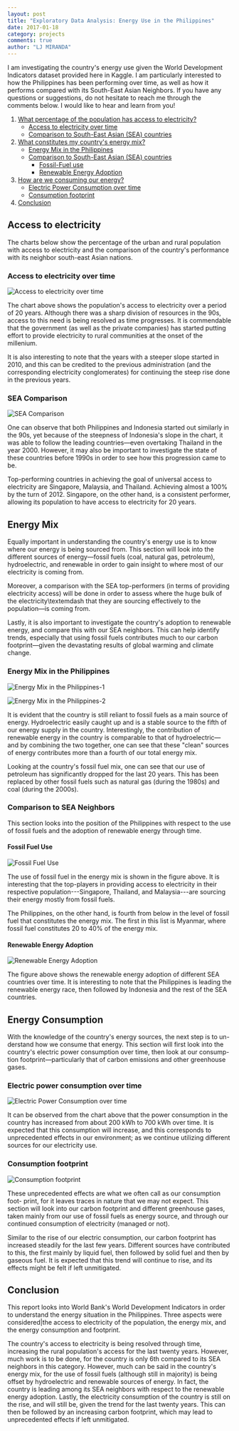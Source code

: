 ```yaml
---
layout: post
title: "Exploratory Data Analysis: Energy Use in the Philippines"
date: 2017-01-18
category: projects
comments: true
author: "LJ MIRANDA"
---
```


I am investigating the country's energy use given the World Development
Indicators dataset provided here in Kaggle. I am particularly interested to
how the Philippines has been performing over time, as well as how it performs
compared with its South-East Asian Neighbors. If you have any questions or
suggestions, do not hesitate to reach me through the comments below. I would
like to hear and learn from you!

1. [What percentage of the population has access to electricity?](#access-to-electricity)
    -  [Access to electricity over time](#access-to-electricity-over-time)   
    -  [Comparison to South-East Asian (SEA) countries](#sea-comparison)
2. [What constitutes my country's energy mix?](#energy-mix)
    - [Energy Mix in the Philippines](#energy-mix-in-the-philippines)
    - [Comparison to South-East Asian (SEA) countries](#comparison-to-sea-neighbors)
        - [Fossil-Fuel use](#fossil-fuel-use)
        - [Renewable Energy Adoption](#renewable-energy-adoption)
3. [How are we consuming our energy?](#energy-consumption)
    - [Electric Power Consumption over time](#electric-power-consumption-over-time)
    - [Consumption footprint](#consumption-footprint)
4. [Conclusion](#conclusion)

## Access to electricity

The charts below show the percentage of the urban and rural population with
access to electricity and the comparison of the country's performance with
its neighbor south-east Asian nations.

### Access to electricity over time


![Access to electricity over time](/assets/png/eda-energy/output_6_1.png)


The chart above shows the population's access to electricity over a period of
20 years. Although there was a sharp division of resources in the 90s, access
to this need is being resolved as time progresses. It is commendable that the
government (as well as the private companies) has started putting effort to
provide electricity to rural communities at the onset of the millenium.

It is also interesting to note that the years with a steeper slope started in
2010, and this can be credited to the previous administration (and the
corresponding electricity conglomerates) for continuing the steep rise done
in the previous years.

### SEA Comparison

![SEA Comparison](/assets/png/eda-energy/output_9_1.png)

One can observe that both Philippines and Indonesia started out similarly in
the 90s, yet because of the steepness of Indonesia's slope in the chart, it
was able to follow the leading countries&mdash;even overtaking Thailand in
the year 2000. However, it may also be important to investigate the state of
these countries before 1990s in order to see how this progression came to be.

Top-performing countries in achieving the goal of universal access to
electricity are Singapore, Malaysia, and Thailand. Achieving almost a 100% by
the turn of 2012. Singapore, on the other hand, is a consistent performer,
allowing its population to have access to electricity for 20 years.

## Energy Mix

Equally important in understanding the country's energy use is to know where
our energy is being sourced from. This section will look into the different
sources of energy&mdash;fossil fuels (coal, natural gas, petroleum),
hydroelectric, and renewable in order to gain insight to where most of our
electricity is coming from.

Moreover, a comparison with the SEA top-performers (in terms of providing
electricity access) will be done in order to assess where the huge bulk of
the electricity\textemdash that they are sourcing effectively to the
population&mdash;is coming from.

Lastly, it is also important to investigate the country's adoption to
renewable energy, and compare this with our SEA neighbors. This can help
identify trends, especially that using fossil fuels contributes much to our
carbon footprint&mdash;given the devastating results of global warming and
climate change.

### Energy Mix in the Philippines

![Energy Mix in the Philippines-1](/assets/png/eda-energy/output_13_1.png)


![Energy Mix in the Philippines-2](/assets/png/eda-energy/output_14_1.png)

It is evident that the country is still reliant to fossil fuels as a main
source of energy. Hydroelectric easily caught up and is a stable source to
the fifth of our energy supply in the country. Interestingly, the
contribution of renewable energy in the country is comparable to that of
hydroelectric&mdash; and by combining the two together, one can see that
these "clean" sources of energy contributes more than a fourth of our total
energy mix.

Looking at the country's fossil fuel mix, one can see that our use of
petroleum has significantly dropped for the last 20 years. This has been
replaced by other fossil fuels such as natural gas (during the 1980s) and
coal (during the 2000s).

### Comparison to SEA Neighbors

This section looks into the position of the Philippines with respect to the
use of fossil fuels and the adoption of renewable energy through time.

#### Fossil Fuel Use


![Fossil Fuel Use](/assets/png/eda-energy/output_18_0.png)


The use of fossil fuel in the energy mix is shown in the figure above. It is
interesting that the top-players in providing access to electricity in their
respective population---Singapore, Thailand, and Malaysia---are sourcing
their energy mostly from fossil fuels.

The Philippines, on the other hand, is fourth from below in the level of
fossil fuel that constitutes the energy mix. The first in this list is
Myanmar, where fossil fuel constitutes 20 to 40% of the energy mix.

#### Renewable Energy Adoption

![Renewable Energy Adoption](/assets/png/eda-energy/output_21_1.png)

The figure above shows the renewable energy adoption of different SEA
countries over time. It is interesting to note that the Philippines is
leading the renewable energy race, then followed by Indonesia and the rest of
the SEA countries.

## Energy Consumption

With the knowledge of the country's energy sources, the next step is to un-
derstand how we consume that energy. This section will first look into the
country's electric power consumption over time, then look at our consump-
tion footprint&mdash;particularly that of carbon emissions and other
greenhouse gases.

### Electric power consumption over time

![Electric Power Consumption over time](/assets/png/eda-energy/output_25_1.png)

It can be observed from the chart above that the power consumption in the
country has increased from about 200 kWh to 700 kWh over time. It is expected
that this consumption will increase, and this corresponds to unprecedented
effects in our environment; as we continue utilizing different sources for
our electricity use.

### Consumption footprint

![Consumption footprint](/assets/png/eda-energy/output_28_1.png)

These unprecedented effects are what we often call as our consumption foot-
print, for it leaves traces in nature that we may not expect. This section
will look into our carbon footprint and different greenhouse gases, taken
mainly from our use of fossil fuels as energy source, and through our
continued consumption of electricity (managed or not).

Similar to the rise of our electric consumption, our carbon footprint has
increased steadily for the last few years. Different sources have contributed
to this, the first mainly by liquid fuel, then followed by solid fuel and
then by gaseous fuel. It is expected that this trend will continue to rise,
and its effects might be felt if left unmitigated.

## Conclusion

This report looks into World Bank's World Development Indicators in order to
understand the energy situation in the Philippines. Three aspects were
considered|the access to electricity of the population, the energy mix, and
the energy consumption and footprint.

The country's access to electricity is being resolved through time,
increasing the rural population's access for the last twenty years. However,
much work is to be done, for the country is only 6th compared to its SEA
neighbors in this category. However, much can be said in the country's energy
mix, for the use of fossil fuels (although still in majority) is being offset
by hydroelectric and renewable sources of energy. In fact, the country is
leading among its SEA neighbors with respect to the renewable energy
adoption. Lastly, the electricity consumption of the country is still on the
rise, and will still be, given the trend for the last twenty years. This can
then be followed by an increasing carbon footprint, which may lead to
unprecedented effects if left unmitigated.